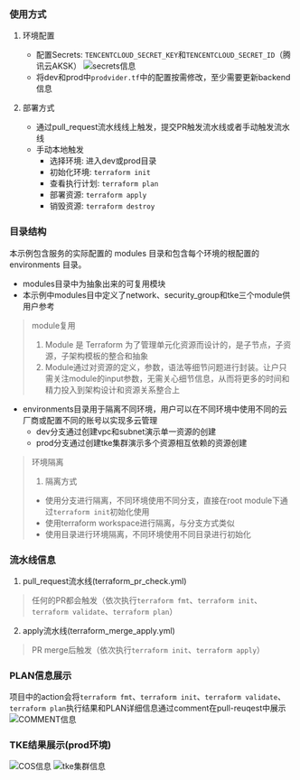 ### 使用方式
1. 环境配置
   - 配置Secrets: `TENCENTCLOUD_SECRET_KEY`和`TENCENTCLOUD_SECRET_ID`（腾讯云AKSK）
![secrets信息](https://github.com/tongyiming/gitops-terraform/blob/main/imgs/secrets.jpg)
   - 将dev和prod中`prodvider.tf`中的配置按需修改，至少需要更新backend信息


1. 部署方式
   - 通过pull_request流水线线上触发，提交PR触发流水线或者手动触发流水线
   - 手动本地触发
     - 选择环境: 进入dev或prod目录
     - 初始化环境: `terraform init`
     - 查看执行计划: `terraform plan`
     - 部署资源: `terraform apply`
     - 销毁资源: `terraform destroy`

### 目录结构
本示例包含服务的实际配置的 modules 目录和包含每个环境的根配置的 environments 目录。
- modules目录中为抽象出来的可复用模块
- 本示例中modules目中定义了network、security_group和tke三个module供用户参考
> module复用
> 1. Module 是 Terraform 为了管理单元化资源而设计的，是子节点，子资源，子架构模板的整合和抽象
> 2. Module通过对资源的定义，参数，语法等细节问题进行封装。让户只需关注module的input参数，无需关心细节信息，从而将更多的时间和精力投入到架构设计和资源关系整合上
- environments目录用于隔离不同环境，用户可以在不同环境中使用不同的云厂商或配置不同的账号以实现多云管理
  - dev分支通过创建vpc和subnet演示单一资源的创建
  - prod分支通过创建tke集群演示多个资源相互依赖的资源创建

> 环境隔离
> 1. 隔离方式
> - 使用分支进行隔离，不同环境使用不同分支，直接在root module下通过`terraform init`初始化使用
> -  使用terraform workspace进行隔离，与分支方式类似
> -  使用目录进行环境隔离，不同环境使用不同目录进行初始化

### 流水线信息
1. pull_request流水线(terraform_pr_check.yml)
> 任何的PR都会触发（依次执行`terraform fmt`、`terraform init`、`terraform validate`、`terraform plan`）

2. apply流水线(terraform_merge_apply.yml)
> PR merge后触发（依次执行`terraform init`、`terraform apply`）

### PLAN信息展示
项目中的action会将`terraform fmt`、`terraform init`、`terraform validate`、`terraform plan`执行结果和PLAN详细信息通过comment在pull-reuqest中展示
![COMMENT信息](https://github.com/tongyiming/gitops-terraform/blob/main/imgs/comment_info.jpg)

### TKE结果展示(prod环境)
![COS信息](https://github.com/tongyiming/gitops-terraform/blob/main/imgs/tke-example-cluser.jpg)
![tke集群信息](https://github.com/tongyiming/gitops-terraform/blob/main/imgs/backend_cos.jpg)

